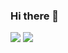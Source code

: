 ### Hi there 👋

![](https://raw.githubusercontent.com/evancoppa/github-stats/master/generated/overview.svg#gh-dark-mode-only)
![](https://raw.githubusercontent.com/evancoppa/github-stats/master/generated/overview.svg#gh-light-mode-only)

<!--
**EvanCoppa/evancoppa** is a ✨ _special_ ✨ repository because its `README.md` (this file) appears on your GitHub profile.

Here are some ideas to get you started:

- 🔭 I’m currently working on ...
- 🌱 I’m currently learning ...
- 👯 I’m looking to collaborate on ...
- 🤔 I’m looking for help with ...
- 💬 Ask me about ...
- 📫 How to reach me: ...
- 😄 Pronouns: ...
- ⚡ Fun fact: ...
-->

